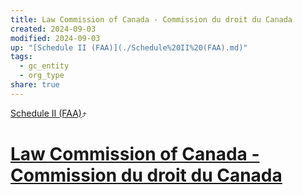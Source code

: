 ```yaml
---
title: Law Commission of Canada - Commission du droit du Canada
created: 2024-09-03
modified: 2024-09-03
up: "[Schedule II (FAA)](./Schedule%20II%20(FAA).md)"
tags:
  - gc_entity
  - org_type
share: true
---
```

[Schedule II (FAA)](./Schedule%20II%20(FAA).md)⤴️
# [Law Commission of Canada - Commission du droit du Canada](Law%20Commission%20of%20Canada%20-%20Commission%20du%20droit%20du%20Canada.md)
